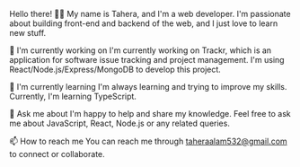 Hello there! 👋🏽
My name is Tahera, and I'm a web developer. I'm passionate about building front-end and backend of the web, and I just love to learn new stuff.

🔭 I'm currently working on
I'm currently working on Trackr, which is an application for software issue tracking and project management. I'm using React/Node.js/Express/MongoDB to develop this project.

🌱 I'm currently learning
I'm always learning and trying to improve my skills. Currently, I'm learning TypeScript.

💬 Ask me about
I'm happy to help and share my knowledge. Feel free to ask me about JavaScript, React, Node.js or any related queries.

📫 How to reach me
You can reach me through taheraalam532@gmail.com to connect or collaborate.




